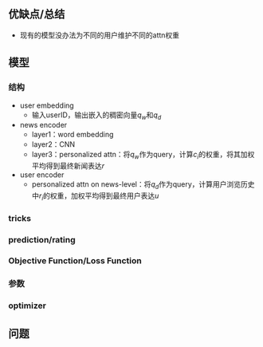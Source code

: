 ## 优缺点/总结
- 现有的模型没办法为不同的用户维护不同的attn权重
## 模型
### 结构
- user embedding
  - 输入userID，输出嵌入的稠密向量$q_w$和$q_d$
- news encoder
  - layer1：word embedding
  - layer2：CNN
  - layer3：personalized attn：将$q_w$作为query，计算$c_i$的权重，将其加权平均得到最终新闻表达$r$
- user encoder
  - personalized attn on news-level：将$q_d$作为query，计算用户浏览历史中$r_i$的权重，加权平均得到最终用户表达$u$

### tricks
### prediction/rating
### Objective Function/Loss Function
### 参数
### optimizer
## 问题